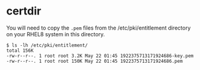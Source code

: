 # certdir
You will need to copy the `.pem` files from the /etc/pki/entitlement directory on your RHEL8 system in this directory.

```Shell
$ ls -lh /etc/pki/entitlement/
total 156K
-rw-r--r--. 1 root root 3.2K May 22 01:45 1922375713171924686-key.pem
-rw-r--r--. 1 root root 150K May 22 01:45 1922375713171924686.pem
```
